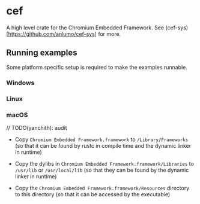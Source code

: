 # cef

A high level crate for the Chromium Embedded Framework. See
(cef-sys)[https://github.com/anlumo/cef-sys] for more.

## Running examples

Some platform specific setup is required to make the examples runnable.

### Windows

### Linux

### macOS

// TODO(yanchith): audit

- Copy `Chromium Embedded Framework.framework` to
  `/Library/Frameworks` (so that it can be found by rustc in compile
  time and the dynamic linker in runtime)

- Copy the dylibs in `Chromium Embedded Framework.framework/Libraries`
  to `/usr/lib` or `/usr/local/lib` (so that they can be found by the
  dynamic linker in runtime)

- Copy the `Chromium Embedded Framework.framework/Resources` directory
  to this directory (so that it can be accessed by the executable)
